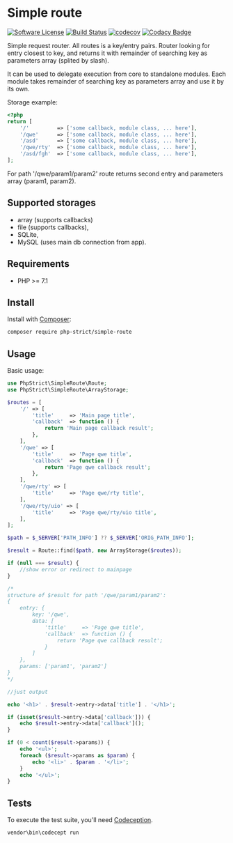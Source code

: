 # Simple route

[![Software License][ico-license]](LICENSE.txt)
[![Build Status][ico-travis]][link-travis]
[![codecov][ico-codecov]][link-codecov]
[![Codacy Badge][ico-codacy]][link-codacy]

Simple request router. All routes is a key/entry pairs.
Router looking for entry closest to key, and returns it 
with remainder of searching key as parameters array (splited by slash).

It can be used to delegate execution from core to standalone modules.
Each module takes remainder of searching key as parameters array 
and use it by its own.

Storage example:

```php
<?php
return [
    '/'         => ['some callback, module class, ... here'],
    '/qwe'      => ['some callback, module class, ... here'],
    '/asd'      => ['some callback, module class, ... here'],
    '/qwe/rty'  => ['some callback, module class, ... here'],
    '/asd/fgh'  => ['some callback, module class, ... here'],
];
```

For path '/qwe/param1/param2' route returns second entry and parameters array (param1, param2).

## Supported storages

*   array (supports callbacks)
*   file (supports callbacks),
*   SQLite,
*   MySQL (uses main db connection from app).

## Requirements

*   PHP >= 7.1

## Install

Install with [Composer](http://getcomposer.org):
    
```bash
composer require php-strict/simple-route
```

## Usage

Basic usage:

```php
use PhpStrict\SimpleRoute\Route;
use PhpStrict\SimpleRoute\ArrayStorage;

$routes = [
    '/' => [
        'title'     => 'Main page title',
        'callback'  => function () {
            return 'Main page callback result';
        },
    ],
    '/qwe' => [
        'title'     => 'Page qwe title',
        'callback'  => function () {
            return 'Page qwe callback result';
        },
    ],
    '/qwe/rty' => [
        'title'     => 'Page qwe/rty title',
    ],
    '/qwe/rty/uio' => [
        'title'     => 'Page qwe/rty/uio title',
    ],
];

$path = $_SERVER['PATH_INFO'] ?? $_SERVER['ORIG_PATH_INFO'];

$result = Route::find($path, new ArrayStorage($routes));

if (null === $result) {
    //show error or redirect to mainpage
}

/*
structure of $result for path '/qwe/param1/param2':
{
    entry: {
        key: '/qwe',
        data: [
            'title'     => 'Page qwe title',
            'callback'  => function () {
                return 'Page qwe callback result';
            }
        ]
    },
    params: ['param1', 'param2']
}
*/

//just output

echo '<h1>' . $result->entry->data['title'] . '</h1>';

if (isset($result->entry->data['callback'])) {
    echo $result->entry->data['callback']();
}

if (0 < count($result->params)) {
    echo '<ul>';
    foreach ($result->params as $param) {
        echo '<li>' . $param . '</li>';
    }
    echo '</ul>';
}
```

## Tests

To execute the test suite, you'll need [Codeception](https://codeception.com/).

```bash
vendor\bin\codecept run
```

[ico-license]: https://img.shields.io/badge/license-GPL-brightgreen.svg?style=flat-square
[ico-travis]: https://img.shields.io/travis/php-strict/simple-route/master.svg?style=flat-square
[link-travis]: https://travis-ci.org/php-strict/simple-route
[ico-codecov]: https://codecov.io/gh/php-strict/simple-route/branch/master/graph/badge.svg
[link-codecov]: https://codecov.io/gh/php-strict/simple-route
[ico-codacy]: https://api.codacy.com/project/badge/Grade/35b8cef91ae049d6b92bf270a119b877
[link-codacy]: https://www.codacy.com/app/php-strict/simple-route?utm_source=github.com&amp;utm_medium=referral&amp;utm_content=php-strict/simple-route&amp;utm_campaign=Badge_Grade
